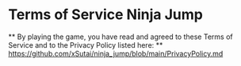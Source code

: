 # Terms of Service Ninja Jump

** By playing the game, you have read and agreed to these Terms of Service and to the Privacy Policy listed here: ** https://github.com/xSutai/ninja_jump/blob/main/PrivacyPolicy.md
